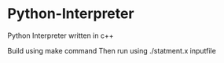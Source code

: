 # Python-Interpreter
Python Interpreter written in c++

Build using make command 
Then run using ./statment.x inputfile
